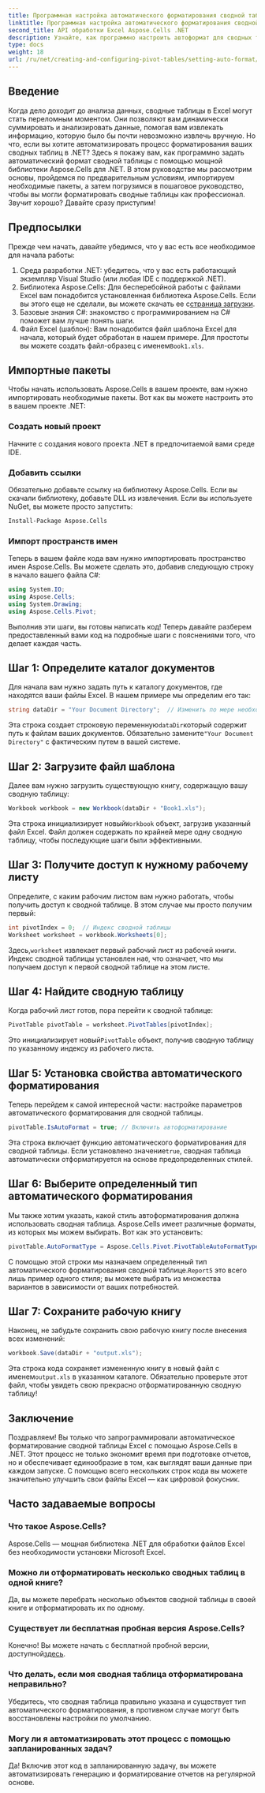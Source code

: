 ```yaml
---
title: Программная настройка автоматического форматирования сводной таблицы в .NET
linktitle: Программная настройка автоматического форматирования сводной таблицы в .NET
second_title: API обработки Excel Aspose.Cells .NET
description: Узнайте, как программно настроить автоформат для сводных таблиц Excel с помощью Aspose.Cells для .NET в этом подробном пошаговом руководстве.
type: docs
weight: 18
url: /ru/net/creating-and-configuring-pivot-tables/setting-auto-format/
---
```

## Введение
Когда дело доходит до анализа данных, сводные таблицы в Excel могут стать переломным моментом. Они позволяют вам динамически суммировать и анализировать данные, помогая вам извлекать информацию, которую было бы почти невозможно извлечь вручную. Но что, если вы хотите автоматизировать процесс форматирования ваших сводных таблиц в .NET? Здесь я покажу вам, как программно задать автоматический формат сводной таблицы с помощью мощной библиотеки Aspose.Cells для .NET.
В этом руководстве мы рассмотрим основы, пройдемся по предварительным условиям, импортируем необходимые пакеты, а затем погрузимся в пошаговое руководство, чтобы вы могли форматировать сводные таблицы как профессионал. Звучит хорошо? Давайте сразу приступим!
## Предпосылки
Прежде чем начать, давайте убедимся, что у вас есть все необходимое для начала работы:
1. Среда разработки .NET: убедитесь, что у вас есть работающий экземпляр Visual Studio (или любая IDE с поддержкой .NET).
2.  Библиотека Aspose.Cells: Для бесперебойной работы с файлами Excel вам понадобится установленная библиотека Aspose.Cells. Если вы этого еще не сделали, вы можете скачать ее с[страница загрузки](https://releases.aspose.com/cells/net/).
3. Базовые знания C#: знакомство с программированием на C# поможет вам лучше понять шаги.
4.  Файл Excel (шаблон): Вам понадобится файл шаблона Excel для начала, который будет обработан в нашем примере. Для простоты вы можете создать файл-образец с именем`Book1.xls`.
## Импортные пакеты
Чтобы начать использовать Aspose.Cells в вашем проекте, вам нужно импортировать необходимые пакеты. Вот как вы можете настроить это в вашем проекте .NET:
### Создать новый проект
Начните с создания нового проекта .NET в предпочитаемой вами среде IDE. 
### Добавить ссылки
Обязательно добавьте ссылку на библиотеку Aspose.Cells. Если вы скачали библиотеку, добавьте DLL из извлечения. Если вы используете NuGet, вы можете просто запустить:
```bash
Install-Package Aspose.Cells
```
### Импорт пространств имен
Теперь в вашем файле кода вам нужно импортировать пространство имен Aspose.Cells. Вы можете сделать это, добавив следующую строку в начало вашего файла C#:
```csharp
using System.IO;
using Aspose.Cells;
using System.Drawing;
using Aspose.Cells.Pivot;
```
Выполнив эти шаги, вы готовы написать код!
Теперь давайте разберем предоставленный вами код на подробные шаги с пояснениями того, что делает каждая часть. 
## Шаг 1: Определите каталог документов
Для начала вам нужно задать путь к каталогу документов, где находятся ваши файлы Excel. В нашем примере мы определим его так:
```csharp
string dataDir = "Your Document Directory";  // Изменить по мере необходимости
```
 Эта строка создает строковую переменную`dataDir`который содержит путь к файлам ваших документов. Обязательно замените`"Your Document Directory"` с фактическим путем в вашей системе.
## Шаг 2: Загрузите файл шаблона
Далее вам нужно загрузить существующую книгу, содержащую вашу сводную таблицу:
```csharp
Workbook workbook = new Workbook(dataDir + "Book1.xls");
```
 Эта строка инициализирует новый`Workbook` объект, загрузив указанный файл Excel. Файл должен содержать по крайней мере одну сводную таблицу, чтобы последующие шаги были эффективными.
## Шаг 3: Получите доступ к нужному рабочему листу
Определите, с каким рабочим листом вам нужно работать, чтобы получить доступ к сводной таблице. В этом случае мы просто получим первый:
```csharp
int pivotIndex = 0;  // Индекс сводной таблицы
Worksheet worksheet = workbook.Worksheets[0];
```
 Здесь,`worksheet` извлекает первый рабочий лист из рабочей книги. Индекс сводной таблицы установлен на`0`, что означает, что мы получаем доступ к первой сводной таблице на этом листе.
## Шаг 4: Найдите сводную таблицу
Когда рабочий лист готов, пора перейти к сводной таблице:
```csharp
PivotTable pivotTable = worksheet.PivotTables[pivotIndex];
```
 Это инициализирует новый`PivotTable` объект, получив сводную таблицу по указанному индексу из рабочего листа.
## Шаг 5: Установка свойства автоматического форматирования
Теперь перейдем к самой интересной части: настройке параметров автоматического форматирования для сводной таблицы.
```csharp
pivotTable.IsAutoFormat = true; // Включить автоформатирование
```
 Эта строка включает функцию автоматического форматирования для сводной таблицы. Если установлено значение`true`, сводная таблица автоматически отформатируется на основе предопределенных стилей.
## Шаг 6: Выберите определенный тип автоматического форматирования
Мы также хотим указать, какой стиль автоформатирования должна использовать сводная таблица. Aspose.Cells имеет различные форматы, из которых мы можем выбирать. Вот как это установить:
```csharp
pivotTable.AutoFormatType = Aspose.Cells.Pivot.PivotTableAutoFormatType.Report5;
```
 С помощью этой строки мы назначаем определенный тип автоматического форматирования сводной таблице.`Report5` это всего лишь пример одного стиля; вы можете выбрать из множества вариантов в зависимости от ваших потребностей. 
## Шаг 7: Сохраните рабочую книгу
Наконец, не забудьте сохранить свою рабочую книгу после внесения всех изменений:
```csharp
workbook.Save(dataDir + "output.xls");
```
 Эта строка кода сохраняет измененную книгу в новый файл с именем`output.xls` в указанном каталоге. Обязательно проверьте этот файл, чтобы увидеть свою прекрасно отформатированную сводную таблицу!
## Заключение
Поздравляем! Вы только что запрограммировали автоматическое форматирование сводной таблицы Excel с помощью Aspose.Cells в .NET. Этот процесс не только экономит время при подготовке отчетов, но и обеспечивает единообразие в том, как выглядят ваши данные при каждом запуске. С помощью всего нескольких строк кода вы можете значительно улучшить свои файлы Excel — как цифровой фокусник.
## Часто задаваемые вопросы
### Что такое Aspose.Cells?
Aspose.Cells — мощная библиотека .NET для обработки файлов Excel без необходимости установки Microsoft Excel.
### Можно ли отформатировать несколько сводных таблиц в одной книге?
Да, вы можете перебрать несколько объектов сводной таблицы в своей книге и отформатировать их по одному.
### Существует ли бесплатная пробная версия Aspose.Cells?
 Конечно! Вы можете начать с бесплатной пробной версии, доступной[здесь](https://releases.aspose.com/).
### Что делать, если моя сводная таблица отформатирована неправильно?
Убедитесь, что сводная таблица правильно указана и существует тип автоматического форматирования, в противном случае могут быть восстановлены настройки по умолчанию.
### Могу ли я автоматизировать этот процесс с помощью запланированных задач?
Да! Включив этот код в запланированную задачу, вы можете автоматизировать генерацию и форматирование отчетов на регулярной основе.